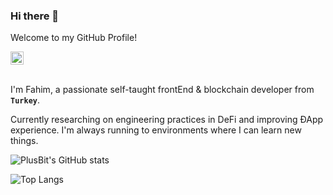 ### Hi there 👋

Welcome to my GitHub Profile!

<a href="https://twitter.com/fahimaltinordu">
  <img  alt="fahim | Twitter" width="21px" src="https://raw.githubusercontent.com/anuraghazra/anuraghazra/master/assets/twitter.svg" />
</a>

<br />
<br />

I'm Fahim, a passionate self-taught frontEnd & blockchain developer from **`Turkey`**.

Currently researching on engineering practices in DeFi and improving ÐApp experience. I'm always running to environments where I can learn new things.


![PlusBit's GitHub stats](https://github-readme-stats.vercel.app/api?username=fahimaltinordu&show_icons=true&theme=react)

![Top Langs](https://github-readme-stats.vercel.app/api/top-langs/?username=fahimaltinordu&layout=compact)

